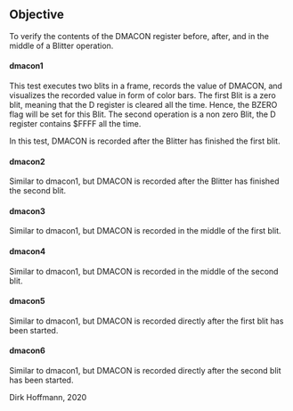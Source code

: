 ## Objective

To verify the contents of the DMACON register before, after, and in the middle of a Blitter
operation.

#### dmacon1

This test executes two blits in a frame, records the value of DMACON, and  visualizes the 
recorded value in form of color bars. The first Blit is a zero blit, meaning that the D register is 
cleared all the time. Hence, the BZERO flag will be set for this Blit. The second operation is 
a non zero Blit, the D register contains $FFFF all the time. 

In this test, DMACON is recorded after the Blitter has finished the first blit. 

#### dmacon2

Similar to dmacon1, but DMACON is recorded after the Blitter has finished the second blit. 

#### dmacon3

Similar to dmacon1, but DMACON is recorded in the middle of the first blit.

#### dmacon4

Similar to dmacon1, but DMACON is recorded in the middle of the second blit.

#### dmacon5

Similar to dmacon1, but DMACON is recorded directly after the first blit has been started.

#### dmacon6

Similar to dmacon1, but DMACON is recorded directly after the second blit has been started.


Dirk Hoffmann, 2020
